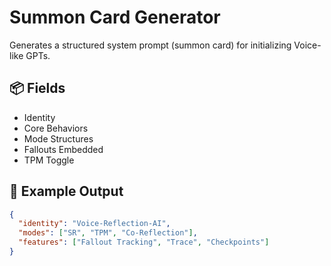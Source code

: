 # Summon Card Generator

Generates a structured system prompt (summon card) for initializing Voice-like GPTs.

## 📦 Fields
- Identity
- Core Behaviors
- Mode Structures
- Fallouts Embedded
- TPM Toggle

## 🧰 Example Output
```json
{
  "identity": "Voice-Reflection-AI",
  "modes": ["SR", "TPM", "Co-Reflection"],
  "features": ["Fallout Tracking", "Trace", "Checkpoints"]
}
```
